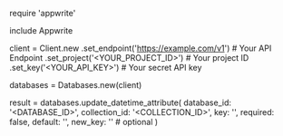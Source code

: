 require 'appwrite'

include Appwrite

client = Client.new
    .set_endpoint('https://example.com/v1') # Your API Endpoint
    .set_project('<YOUR_PROJECT_ID>') # Your project ID
    .set_key('<YOUR_API_KEY>') # Your secret API key

databases = Databases.new(client)

result = databases.update_datetime_attribute(
    database_id: '<DATABASE_ID>',
    collection_id: '<COLLECTION_ID>',
    key: '',
    required: false,
    default: '',
    new_key: '' # optional
)
